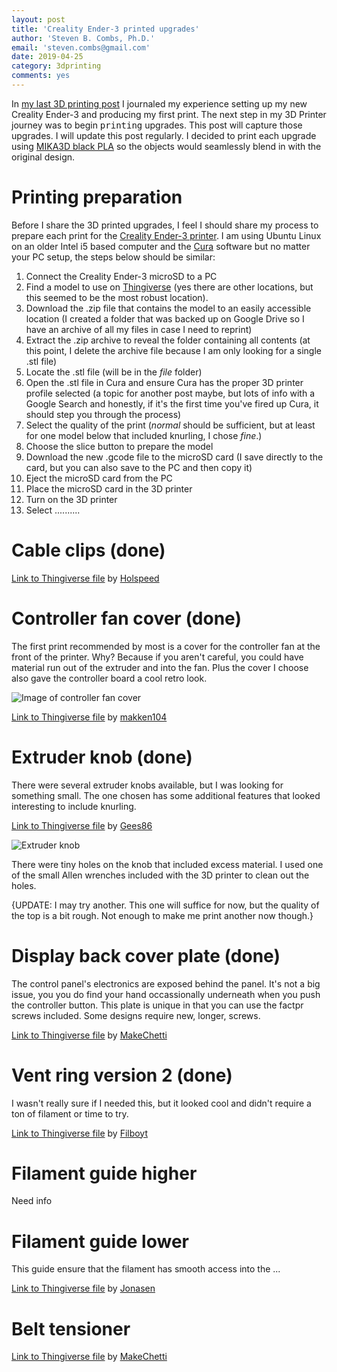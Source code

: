 ```yaml
---
layout: post
title: 'Creality Ender-3 printed upgrades'
author: 'Steven B. Combs, Ph.D.'
email: 'steven.combs@gmail.com'
date: 2019-04-25
category: 3dprinting
comments: yes
---
```


In [my last 3D printing post](linkhere) I journaled my experience setting up my new Creality Ender-3 and producing my first print. The next step in my 3D Printer journey was to begin <kbd>printing</kbd> upgrades. This post will capture those upgrades. I will update this post regularly. I decided to print each upgrade using [MIKA3D black PLA](https://amzn.to/2IecWi0) so the objects would seamlessly blend in with the original design.

# Printing preparation
Before I share the 3D printed upgrades, I feel I should share my process to prepare each print for the [Creality Ender-3 printer](https://amzn.to/2EL2hKE). I am using Ubuntu Linux on an older Intel i5 based computer and the [Cura](https://ultimaker.com/en/products/ultimaker-cura-software) software but no matter your PC setup, the steps below should be similar:

1. Connect the Creality Ender-3 microSD to a PC
1. Find a model to use on [Thingiverse](https://www.thingiverse.com/) (yes there are other locations, but this seemed to be the most robust location).
1. Download the .zip file that contains the model to an easily accessible location (I created a folder that was backed up on Google Drive so I have an archive of all my files in case I need to reprint)
1. Extract the .zip archive to reveal the folder containing all contents (at this point, I delete the archive file because I am only looking for a single .stl file)
1. Locate the .stl file (will be in the *file* folder)
1. Open the .stl file in Cura and ensure Cura has the proper 3D printer profile selected (a topic for another post maybe, but lots of info with a Google Search and honestly, if it's the first time you've fired up Cura, it should step you through the process)
1. Select the quality of the print (*normal* should be sufficient, but at least for one model below that included knurling, I chose *fine*.)
1. Choose the slice button to prepare the model
1. Download the new .gcode file to the microSD card (I save directly to the card, but you can also save to the PC and then copy it)
1. Eject the microSD card from the PC
1. Place the microSD card in the 3D printer
2. Turn on the 3D printer
3. Select ..........

# Cable clips (done)

[Link to Thingiverse file](https://www.thingiverse.com/thing:2960375) by [Holspeed](https://www.thingiverse.com/Holspeed)

# Controller fan cover (done)
The first print recommended by most is a cover for the controller fan at the front of the printer. Why? Because if you aren't careful, you could have material run out of the extruder and into the fan. Plus the cover I choose also gave the controller board a cool retro look.

![Image of controller fan cover]()

[Link to Thingiverse file](https://www.thingiverse.com/thing:3155772) by [makken104](https://www.thingiverse.com/makken104/designs)

# Extruder knob (done)
There were several extruder knobs available, but I was looking for something small. The one chosen has some additional features that looked interesting to include knurling.

[Link to Thingiverse file](https://www.thingiverse.com/thing:3540163) by [Gees86](https://www.thingiverse.com/Gees86/designs)

![Extruder knob]()

There were tiny holes on the knob that included excess material. I used one of the small Allen wrenches included with the 3D printer to clean out the holes.

{UPDATE: I may try another. This one will suffice for now, but the quality of the top is a bit rough. Not enough to make me print another now though.}

# Display back cover plate (done)
The control panel's electronics are exposed behind the panel. It's not a big issue, you you do find your hand occassionally underneath when you push the controller button. This plate is unique in that you can use the factpr screws included. Some designs require new, longer, screws.

[Link to Thingiverse file](https://www.thingiverse.com/thing:2987100) by [MakeChetti](https://www.thingiverse.com/MakeChetti)

# Vent ring version 2 (done)
I wasn't really sure if I needed this, but it looked cool and didn't require a ton of filament or time to try.

[Link to Thingiverse file](https://www.thingiverse.com/thing:3343456) by
[Filboyt](https://www.thingiverse.com/Filboyt)

# Filament guide higher

Need info

# Filament guide lower
This guide ensure that the filament has smooth access into the ...

[Link to Thingiverse file](https://www.thingiverse.com/thing:2894097) by [Jonasen](https://www.thingiverse.com/Jonasen)

# Belt tensioner

[Link to Thingiverse file](https://www.thingiverse.com/thing:2986144) by [MakeChetti](https://www.thingiverse.com/MakeChetti)
